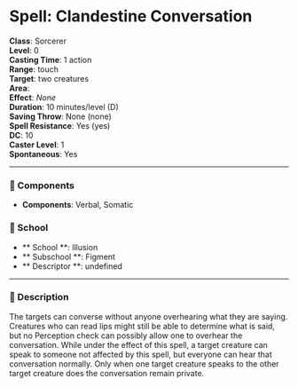 
# Spell: Clandestine Conversation
**Class**: Sorcerer  
**Level**: 0  
**Casting Time**: 1 action  
**Range**: touch  
**Target**: two creatures  
**Area**:   
**Effect**: _None_  
**Duration**: 10 minutes/level (D)  
**Saving Throw**: None (none)  
**Spell Resistance**: Yes (yes)  
**DC**: 10  
**Caster Level**: 1  
**Spontaneous**: Yes

---

### 🔮 Components
- **Components**: Verbal, Somatic

### 🏫 School
- ** School **: Illusion
- ** Subschool **: Figment
- ** Descriptor **: undefined
---

### 📜 Description
The targets can converse without anyone overhearing what they are saying. Creatures who can read lips might still be able to determine what is said, but no Perception check can possibly allow one to overhear the conversation. While under the effect of this spell, a target creature can speak to someone not affected by this spell, but everyone can hear that conversation normally. Only when one target creature speaks to the other target creature does the conversation remain private.
